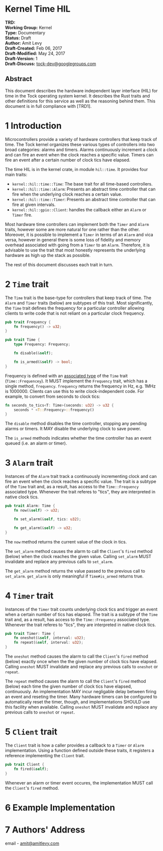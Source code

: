 Kernel Time HIL
========================================

**TRD:** <br/>
**Working Group:** Kernel<br/>
**Type:** Documentary<br/>
**Status:** Draft <br/>
**Author:** Amit Levy <br/>
**Draft-Created:** Feb 06, 2017<br/>
**Draft-Modified:** May 24, 2017<br/>
**Draft-Version:** 1<br/>
**Draft-Discuss:** tock-dev@googlegroups.com</br>

Abstract
-------------------------------

This document describes the hardware independent layer interface (HIL) for time
in the Tock operating system kernel. It describes the Rust traits and other
definitions for this service as well as the reasoning behind them. This
document is in full compliance with [TRD1].

1 Introduction
===============================

Microcontrollers provide a variety of hardware controllers that keep track of
time. The Tock kernel organizes these various types of controllers into two
broad categories: alarms and timers. Alarms continuously increment a clock and
can fire an event when the clock reaches a specific value. Timers can fire an
event after a certain number of clock tics have elapsed.

The time HIL is in the kernel crate, in module `hil::time`. It provides four
main traits:

  * `kernel::hil::time::Time`: The base trait for all time-based controllers.
  * `kernel::hil::time::Alarm`: Presents an abstract time controller that can
    fire when the underlying clock reaches a certain value.
  * `kernel::hil::time::Timer`: Presents an abstract time controller that can
    fire at given intervals.
  * `kernel::hil::gpio::Client`: handles the callback either an `Alarm` or
    `Timer` fire.

Most hardware time controllers can implement both the `Timer` and `Alarm`
traits, however some are more natural for one rather than the other. Moreover,
it is possible to implement a `Timer` in terms of an `Alarm` and vica versa,
however in general there is some loss of fidelity and memory overhead
associated with going from a `Timer` to an `Alarm`. Therefore, it is advisable
to use the trait that most honestly represents the underlying hardware as high
up the stack as possible.

The rest of this document discusses each trait in turn.

2 `Time` trait
===============================

The `Time` trait is the base-type for controllers that keep track of time. The
`Alarm` and `Timer` traits (below) are subtypes of this trait. Most
significantly, the `Time` trait defines the frequency for a particular
controller allowing clients to write code that is not reliant on a particular
clock frequency.

```rust
pub trait Frequency {
    fn frequency() -> u32;
}

pub trait Time {
    type Frequency: Frequency;

    fn disable(&self);

    fn is_armed(&self) -> bool;
}
```

Frequency is defined with an [associated type] of the `Time` trait
(`Time::Frequencey`). It MUST implement the `Frequency` trait, which has a
single method, `frequency`. `frequency` returns the frequency in Hz, e.g. 1MHz
is 1000000. Clients can use this to write clock-independent code. For example,
to convert from seconds to clock tics:

```rust
fn seconds_to_tics<T: Time>(seconds: u32) -> u32 {
    seconds * <T::Frequency>::frequency()
}
```

The `disable` method disables the time controller, stopping any pending alarms
or timers. It MAY disable the underlying clock to save power.

The `is_armed` methods indicates whether the time controller has an event
queued (i.e. an alarm or timer).

[associated type]: https://doc.rust-lang.org/book/associated-types.html

3 `Alarm` trait
===============================

Instances of the `Alarm` trait track a continuously incrementing clock and can
fire an event when the clock reaches a specific value. The trait is a subtype
of the `Time` trait and, as a result, has access to the `Time::Frequency`
associated type. Whenever the trait referes to "tics", they are interpreted in
native clock tics.

```rust
pub trait Alarm: Time {
    fn now(&self) -> u32;

    fn set_alarm(&self, tics: u32);

    fn get_alarm(&self) -> u32;
}
```

The `now` method returns the current value of the clock in tics.

The `set_alarm` method causes the alarm to call the `Client`'s `fired` method
(below) when the clock reaches the given value. Calling `set_alarm` MUST
invalidate and replace any previous calls to `set_alarm`.

The `get_alarm` method returns the value passed to the previous call to
`set_alarm`. `get_alarm` is only meaningful if `Time#is_armed` returns true.

4 `Timer` trait
===============================

Instances of the `Timer` trait counts underlying clock tics and trigger an
event when a certain number of tics has elapsed. The trait is a subtype of the
`Time` trait and, as a result, has access to the `Time::Frequency` associated
type. Whenever the trait referes to "tics", they are interpreted in native
clock tics.

```rust
pub trait Timer: Time {
    fn oneshot(&self, interval: u32);
    fn repeat(&self, interval: u32);
}
```

The `oneshot` method causes the alarm to call the `Client`'s `fired` method
(below) exactly once when the the given number of clock tics have elapsed.
Calling `oneshot` MUST invalidate and replace any previous calls to
`oneshot` or `repeat`.

The `repeat` method causes the alarm to call the `Client`'s `fired` method
(below) each time the given number of clock tics have elapsed, continuously. An
implementation MAY incur negligable delay between firing an event and reseting
the timer. Many hardware timers can be configured to automatically reset the
timer, though, and implementations SHOULD use this facility when available.
Calling `oneshot` MUST invalidate and replace any previous calls to `oneshot`
or `repeat`.

5 `Client` trait
===============================

The `Client` trait is how a caller provides a callback to a `Timer` or `Alarm`
implementation. Using a function defined outside these traits, it registers a
reference implementing the `Client` trait.

```rust
pub trait Client {
    fn fired(&self);
}
```

Whenever an alarm or timer event occures, the implementation MUST call the
`Client`'s `fired` method.

6 Example Implementation
=================================

7 Authors' Address
=================================

email - amit@amitlevy.com

